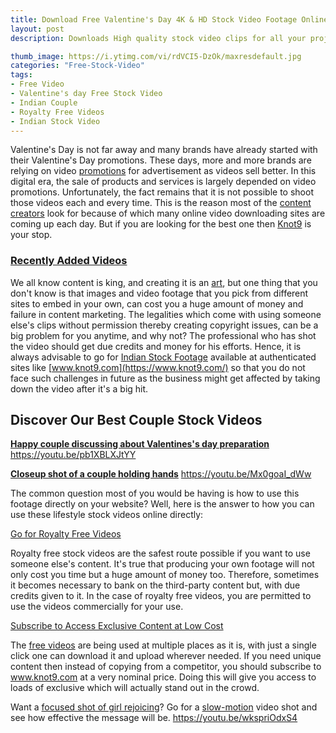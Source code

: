 ```yaml
---
title: Download Free Valentine's Day 4K & HD Stock Video Footage Online
layout: post
description: Downloads High quality stock video clips for all your projects from knot9. We have curated some of our best work to lighten up your valentine's day.

thumb_image: https://i.ytimg.com/vi/rdVCI5-DzOk/maxresdefault.jpg
categories: "Free-Stock-Video"
tags:
- Free Video
- Valentine's day Free Stock Video
- Indian Couple
- Royalty Free Videos
- Indian Stock Video
---
```


Valentine's Day is not far away and many brands have already started with their Valentine's Day promotions. These days, more and more brands are relying on video [promotions](https://www.knot9.com/subscription-plans) for advertisement as videos sell better. In this digital era, the sale of products and services is largely depended on video promotions. Unfortunately, the fact remains that it is not possible to shoot those videos each and every time. This is the reason most of the [content creators](https://www.soulcurry.co/) look for  because of which many online video downloading sites are coming up each day. But if you are looking for the best one then [Knot9](https://www.knot9.com/videos/recent) is your stop.

<h3 class="light-blue-highlight"> <a href="https://www.knot9.com/videos/recent">Recently Added Videos</a></h3>


We all know content is king, and creating it is an [art](https://www.knot9.com/videos/search/art), but one thing that you don't know is that images and video footage that you pick from different sites to embed in your own, can cost you a huge amount of money and failure in content marketing. The legalities which come with using someone else's clips without permission thereby creating copyright issues, can be a big problem for you anytime, and why not? The professional who has shot the video should get due credits and money for his efforts. Hence, it is always advisable to go for [Indian Stock Footage](https://www.knot9.com/video/people) available at authenticated sites like [www.knot9.com](https://www.knot9.com/) so that you do not face such challenges in future as the business might get affected by taking down the video after it's a big hit.

<div class="blockquote">
  <h2>Discover Our Best Couple Stock Videos</h2>
</div>

<strong>[Happy couple discussing about Valentines's day preparation](https://www.knot9.com/videos/young-happy-couple-sitting-on-couch-and-watching-television-and-discussing)</strong>
https://youtu.be/pb1XBLXJtYY


<strong>[Closeup shot of a couple holding hands](https://www.knot9.com/videos/closeup-shot-of-a-couple-holding-hands-with-christmas-tree-in-background)</strong>
https://youtu.be/Mx0goaI_dWw

The common question most of you would be having is how to use this footage directly on your website? Well, here is the answer to how you can use these lifestyle stock videos online directly:

[Go for Royalty Free Videos](https://www.knot9.com/video/people)

Royalty free stock videos are the safest route possible if you want to use someone else's content. It's true that producing your own footage will not only cost you time but a huge amount of money too. Therefore, sometimes it becomes necessary to bank on the third-party content but, with due credits given to it. In the case of royalty free videos, you are permitted to use the videos commercially for your use. 

[Subscribe to Access Exclusive Content at Low Cost](https://www.knot9.com/subscription-plans)

The [free videos](https://www.knot9.com/videos/free-stock-video) are being used at multiple places as it is, with just a single click one can download it and upload wherever needed. If you need unique content then instead of copying from a competitor, you should subscribe to www.knot9.com at a very nominal price. Doing this will give you access to loads of exclusive  which will actually stand out in the crowd.

Want a [focused shot of girl rejoicing](https://www.knot9.com/videos/carefree-happy-indian-girl-drinking-coffee-tea-while-standing-in-her-room-balcony)? Go for a [slow-motion](https://www.knot9.com/videos/search/slow-motion) video shot and see how effective the message will be.
https://youtu.be/wkspriOdxS4